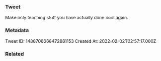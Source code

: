 ### Tweet
Make only teaching stuff you have actually done cool again.

### Metadata
Tweet ID: 1488708068472881153
Created At: 2022-02-02T02:57:17.000Z

### Related

